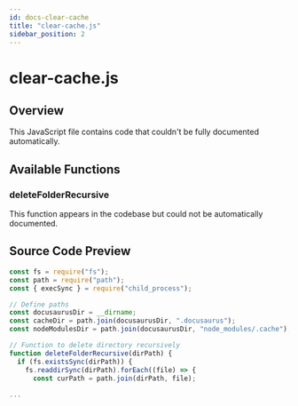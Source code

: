 ```yaml
---
id: docs-clear-cache
title: "clear-cache.js"
sidebar_position: 2
---
```


# clear-cache.js

## Overview

This JavaScript file contains code that couldn't be fully documented automatically.

## Available Functions

### deleteFolderRecursive

This function appears in the codebase but could not be automatically documented.



## Source Code Preview

```javascript
const fs = require("fs");
const path = require("path");
const { execSync } = require("child_process");

// Define paths
const docusaurusDir = __dirname;
const cacheDir = path.join(docusaurusDir, ".docusaurus");
const nodeModulesDir = path.join(docusaurusDir, "node_modules/.cache");

// Function to delete directory recursively
function deleteFolderRecursive(dirPath) {
  if (fs.existsSync(dirPath)) {
    fs.readdirSync(dirPath).forEach((file) => {
      const curPath = path.join(dirPath, file);
  
...
```